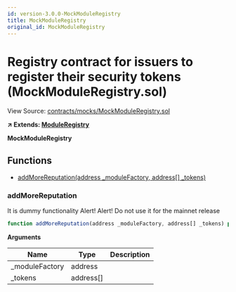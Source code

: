 ```yaml
---
id: version-3.0.0-MockModuleRegistry
title: MockModuleRegistry
original_id: MockModuleRegistry
---
```


# Registry contract for issuers to register their security tokens (MockModuleRegistry.sol)

View Source: [contracts/mocks/MockModuleRegistry.sol](../../../contracts/mocks/MockModuleRegistry.sol)

**↗ Extends: [ModuleRegistry](ModuleRegistry.md)**

**MockModuleRegistry**

## Functions

- [addMoreReputation(address _moduleFactory, address[] _tokens)](#addmorereputation)

### addMoreReputation

It is dummy functionality
 Alert! Alert! Do not use it for the mainnet release

```js
function addMoreReputation(address _moduleFactory, address[] _tokens) public nonpayable onlyOwner 
```

**Arguments**

| Name        | Type           | Description  |
| ------------- |------------- | -----|
| _moduleFactory | address |  | 
| _tokens | address[] |  | 

